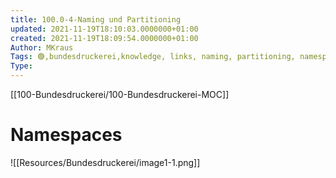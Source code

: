 ```yaml
---
title: 100.0-4-Naming und Partitioning
updated: 2021-11-19T18:10:03.0000000+01:00
created: 2021-11-19T18:09:54.0000000+01:00
Author: MKraus
Tags: 🟢,bundesdruckerei,knowledge, links, naming, partitioning, namespace
Type:
---
```


[[100-Bundesdruckerei/100-Bundesdruckerei-MOC]]

# Namespaces
![[Resources/Bundesdruckerei/image1-1.png]]
